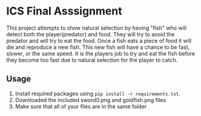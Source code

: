 # ICS Final Asssignment
This project attempts to show natural selection by having "fish" who will detect both the player(predator) and food. They will try to avoid the predator and will try to eat the food. Once a fish eats a piece of food it will die and reproduce a new fish. This new fish will have a chance to be fast, slower, or the same speed. It is the players job to try and eat the fish before they become too fast due to natural selection for the player to catch.
 
## Usage
1. Install required packages using `pip install -r requirements.txt`.
2. Downloaded the included sword0.png and goldfish.png files
3. Make sure that all of your files are in the same folder
